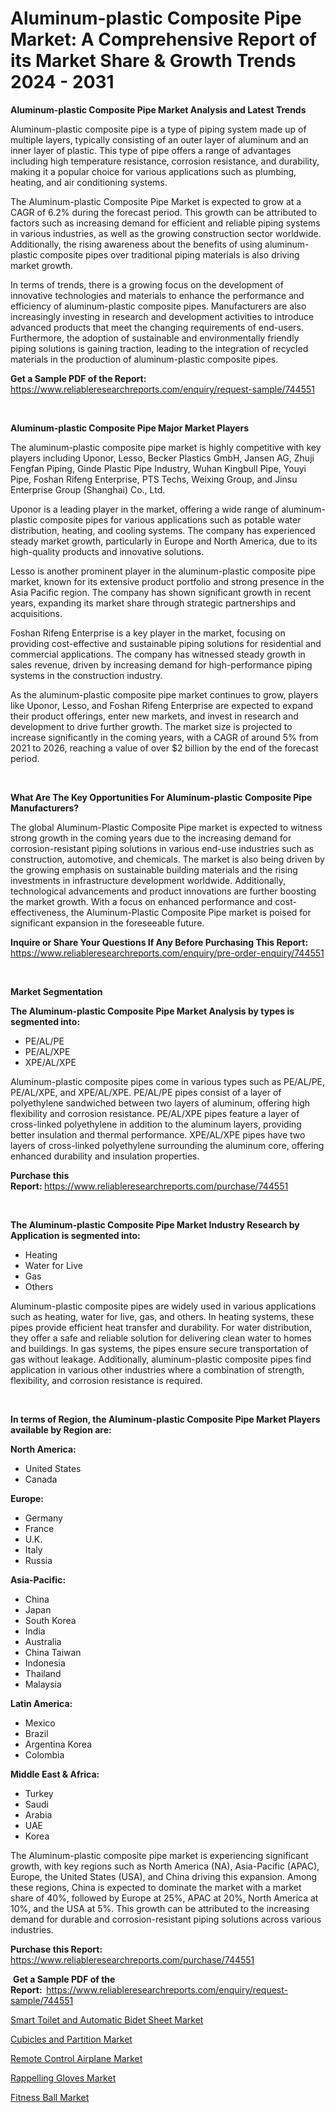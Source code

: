 <p><h1>Aluminum-plastic Composite Pipe Market: A Comprehensive Report of its Market Share & Growth Trends 2024 - 2031</h1></p><p><strong>Aluminum-plastic Composite Pipe Market Analysis and Latest Trends</strong></p>
<p><p>Aluminum-plastic composite pipe is a type of piping system made up of multiple layers, typically consisting of an outer layer of aluminum and an inner layer of plastic. This type of pipe offers a range of advantages including high temperature resistance, corrosion resistance, and durability, making it a popular choice for various applications such as plumbing, heating, and air conditioning systems.</p><p>The Aluminum-plastic Composite Pipe Market is expected to grow at a CAGR of 6.2% during the forecast period. This growth can be attributed to factors such as increasing demand for efficient and reliable piping systems in various industries, as well as the growing construction sector worldwide. Additionally, the rising awareness about the benefits of using aluminum-plastic composite pipes over traditional piping materials is also driving market growth.</p><p>In terms of trends, there is a growing focus on the development of innovative technologies and materials to enhance the performance and efficiency of aluminum-plastic composite pipes. Manufacturers are also increasingly investing in research and development activities to introduce advanced products that meet the changing requirements of end-users. Furthermore, the adoption of sustainable and environmentally friendly piping solutions is gaining traction, leading to the integration of recycled materials in the production of aluminum-plastic composite pipes.</p></p>
<p><strong>Get a Sample PDF of the Report:&nbsp;</strong> <a href="https://www.reliableresearchreports.com/enquiry/request-sample/744551">https://www.reliableresearchreports.com/enquiry/request-sample/744551</a></p>
<p>&nbsp;</p>
<p><strong>Aluminum-plastic Composite Pipe Major Market Players</strong></p>
<p><p>The aluminum-plastic composite pipe market is highly competitive with key players including Uponor, Lesso, Becker Plastics GmbH, Jansen AG, Zhuji Fengfan Piping, Ginde Plastic Pipe Industry, Wuhan Kingbull Pipe, Youyi Pipe, Foshan Rifeng Enterprise, PTS Techs, Weixing Group, and Jinsu Enterprise Group (Shanghai) Co., Ltd.</p><p>Uponor is a leading player in the market, offering a wide range of aluminum-plastic composite pipes for various applications such as potable water distribution, heating, and cooling systems. The company has experienced steady market growth, particularly in Europe and North America, due to its high-quality products and innovative solutions.</p><p>Lesso is another prominent player in the aluminum-plastic composite pipe market, known for its extensive product portfolio and strong presence in the Asia Pacific region. The company has shown significant growth in recent years, expanding its market share through strategic partnerships and acquisitions.</p><p>Foshan Rifeng Enterprise is a key player in the market, focusing on providing cost-effective and sustainable piping solutions for residential and commercial applications. The company has witnessed steady growth in sales revenue, driven by increasing demand for high-performance piping systems in the construction industry.</p><p>As the aluminum-plastic composite pipe market continues to grow, players like Uponor, Lesso, and Foshan Rifeng Enterprise are expected to expand their product offerings, enter new markets, and invest in research and development to drive further growth. The market size is projected to increase significantly in the coming years, with a CAGR of around 5% from 2021 to 2026, reaching a value of over $2 billion by the end of the forecast period.</p></p>
<p>&nbsp;</p>
<p><strong>What Are The Key Opportunities For Aluminum-plastic Composite Pipe Manufacturers?</strong></p>
<p><p>The global Aluminum-Plastic Composite Pipe market is expected to witness strong growth in the coming years due to the increasing demand for corrosion-resistant piping solutions in various end-use industries such as construction, automotive, and chemicals. The market is also being driven by the growing emphasis on sustainable building materials and the rising investments in infrastructure development worldwide. Additionally, technological advancements and product innovations are further boosting the market growth. With a focus on enhanced performance and cost-effectiveness, the Aluminum-Plastic Composite Pipe market is poised for significant expansion in the foreseeable future.</p></p>
<p><strong>Inquire or Share Your Questions If Any Before Purchasing This Report:</strong> <a href="https://www.reliableresearchreports.com/enquiry/pre-order-enquiry/744551">https://www.reliableresearchreports.com/enquiry/pre-order-enquiry/744551</a></p>
<p>&nbsp;</p>
<p><strong>Market Segmentation</strong></p>
<p><strong>The Aluminum-plastic Composite Pipe Market Analysis by types is segmented into:</strong></p>
<p><ul><li>PE/AL/PE</li><li>PE/AL/XPE</li><li>XPE/AL/XPE</li></ul></p>
<p><p>Aluminum-plastic composite pipes come in various types such as PE/AL/PE, PE/AL/XPE, and XPE/AL/XPE. PE/AL/PE pipes consist of a layer of polyethylene sandwiched between two layers of aluminum, offering high flexibility and corrosion resistance. PE/AL/XPE pipes feature a layer of cross-linked polyethylene in addition to the aluminum layers, providing better insulation and thermal performance. XPE/AL/XPE pipes have two layers of cross-linked polyethylene surrounding the aluminum core, offering enhanced durability and insulation properties.</p></p>
<p><strong>Purchase this Report:&nbsp;</strong><a href="https://www.reliableresearchreports.com/purchase/744551">https://www.reliableresearchreports.com/purchase/744551</a></p>
<p>&nbsp;</p>
<p><strong>The Aluminum-plastic Composite Pipe Market Industry Research by Application is segmented into:</strong></p>
<p><ul><li>Heating</li><li>Water for Live</li><li>Gas</li><li>Others</li></ul></p>
<p><p>Aluminum-plastic composite pipes are widely used in various applications such as heating, water for live, gas, and others. In heating systems, these pipes provide efficient heat transfer and durability. For water distribution, they offer a safe and reliable solution for delivering clean water to homes and buildings. In gas systems, the pipes ensure secure transportation of gas without leakage. Additionally, aluminum-plastic composite pipes find application in various other industries where a combination of strength, flexibility, and corrosion resistance is required.</p></p>
<p>&nbsp;</p>
<p><strong>In terms of Region, the Aluminum-plastic Composite Pipe Market Players available by Region are:</strong></p>
<p>
    <p> <strong> North America: </strong>
        <ul>
            <li>United States</li>
            <li>Canada</li>
        </ul>
        </p> 
    <p> <strong> Europe: </strong>
        <ul>
            <li>Germany</li>
            <li>France</li>
            <li>U.K.</li>
            <li>Italy</li>
            <li>Russia</li>
        </ul>
        </p> 
    <p> <strong> Asia-Pacific: </strong>
        <ul>
            <li>China</li>
            <li>Japan</li>
            <li>South Korea</li>
            <li>India</li>
            <li>Australia</li>
            <li>China Taiwan</li>
            <li>Indonesia</li>
            <li>Thailand</li>
            <li>Malaysia</li>
        </ul>
        </p> 
    <p> <strong> Latin America: </strong>
        <ul>
            <li>Mexico</li>
            <li>Brazil</li>
            <li>Argentina Korea</li>
            <li>Colombia</li>
        </ul>
        </p> 
    <p> <strong> Middle East & Africa: </strong>
        <ul>
            <li>Turkey</li>
            <li>Saudi</li>
            <li>Arabia</li>
            <li>UAE</li>
            <li>Korea</li>
        </ul>
    </p>
    </p>
<p><p>The Aluminum-plastic composite pipe market is experiencing significant growth, with key regions such as North America (NA), Asia-Pacific (APAC), Europe, the United States (USA), and China driving this expansion. Among these regions, China is expected to dominate the market with a market share of 40%, followed by Europe at 25%, APAC at 20%, North America at 10%, and the USA at 5%. This growth can be attributed to the increasing demand for durable and corrosion-resistant piping solutions across various industries.</p></p>
<p><strong>Purchase this Report: </strong><a href="https://www.reliableresearchreports.com/purchase/744551">https://www.reliableresearchreports.com/purchase/744551</a></p>
<p>&nbsp;<strong>Get a Sample PDF of the Report:&nbsp;&nbsp;</strong><a href="https://www.reliableresearchreports.com/enquiry/request-sample/744551">https://www.reliableresearchreports.com/enquiry/request-sample/744551</a></p>
<p><strong></strong></p>
<p><p><a href="https://view.publitas.com/reportprime-1/smart-toilet-and-automatic-bidet-sheet-market-research-report-the-key-to-successful-business-strategy-forecasted-for-period-from-2024-2031/">Smart Toilet and Automatic Bidet Sheet Market</a></p><p><a href="https://view.publitas.com/reportprime-1/cubicles-and-partition-market-size-and-examines-its-market-scope-with-a-primary-focus-on-growth-opportunities-and-forecasted-trends-spanning-from-2024-to-2031/">Cubicles and Partition Market</a></p><p><a href="https://full-wildebeest-80b.notion.site/Remote-Control-Airplane-Market-Furnish-Information-about-Market-Size-Market-Share-Market-Dynamics--0d515796e21d4b1e8e9126b13bd6d5ce">Remote Control Airplane Market</a></p><p><a href="https://pretty-mail-caf.notion.site/Rappelling-Gloves-Market-Research-Report-Provides-Critical-Insights-that-can-help-Shape-Business-Dev-6ce89353343644f7b307994b9189b8fe">Rappelling Gloves Market</a></p><p><a href="https://flame-sidecar-702.notion.site/Fitness-Ball-Market-Size-Share-Trends-Analysis-Report-By-Material-By-Type-By-End-user-By-Regio-628914cd87b84cf082f24e85c9321b81">Fitness Ball Market</a></p></p>